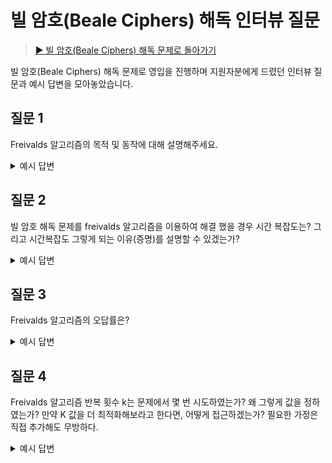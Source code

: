 # 빌 암호(Beale Ciphers) 해독 인터뷰 질문

> [▶︎ 빌 암호(Beale Ciphers) 해독 문제로 돌아가기](README.md)

빌 암호(Beale Ciphers) 해독 문제로 영입을 진행하며 지원자분에게 드렸던 인터뷰 질문과 예시 답변을 모아놓았습니다.

## 질문 1

Freivalds 알고리즘의 목적 및 동작에 대해 설명해주세요.

<details>
<summary>예시 답변</summary>

- N x N 행렬 A, B, C에 대해서, AB = C 인지 여부를 빠르게 계산하기 위한 확률 기반 approximate 알고리즘

</details>

## 질문 2

빌 암호 해독 문제를 freivalds 알고리즘을 이용하여 해결 했을 경우 시간 복잡도는? 그리고 시간복잡도 그렇게 되는 이유(증명)를 설명할 수 있겠는가?

<details>
<summary>예시 답변</summary>

- O(kN^2), k는 frealids 알고리즘 반복 횟수
  - 간혹 kN^2 이 아니라 반복횟수 k를 상수 취급해서 무시하는 경우가 있는데, 정확하게 집고 넘어가도록 하자.
  - 문제를 풀 때 증명을 읽지 않고 문제를 해결할 수 있기 때문에 증명 내용에 대해서는 추가 점수 정도로 조정

</details>

## 질문 3

Freivalds 알고리즘의 오답률은?

<details>
<summary>예시 답변</summary>

 ≤ 1/(2^k)
</details>

## 질문 4

Freivalds 알고리즘 반복 횟수 k는 문제에서 몇 번 시도하였는가? 왜 그렇게 값을 정하였는가?
만약 K 값을 더 최적화해보라고 한다면, 어떻게 접근하겠는가? 필요한 가정은 직접 추가해도 무방하다.

<details>
<summary>예시 답변</summary>

- 시스템이 요구하는 정확도가 xx 라면 xx 를 초과하도록 k 를 정하겠다.
- 시스템의 수행시간이 허용하는 한도 내에서 가장 높은 k 를 실험적으로 찾겠다.
  - 정확도와 수행시간 간에 트레이드오프임을 인지하는지 판단

</details>
